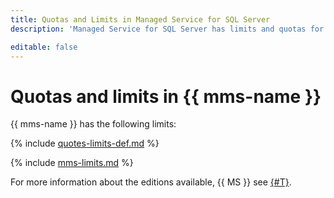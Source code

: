 ```yaml
---
title: Quotas and Limits in Managed Service for SQL Server
description: 'Managed Service for SQL Server has limits and quotas for the number of clusters, the total number of processor cores for all database hosts, the total amount of virtual memory for all database hosts, and the total amount of storage for all clusters in one cloud. You will learn more about the limitations of the service in this article. '

editable: false
---
```



# Quotas and limits in {{ mms-name }}

{{ mms-name }} has the following limits:

{% include [quotes-limits-def.md](../../_includes/quotes-limits-def.md) %}

{% include [mms-limits.md](../../_includes/mdb/mms-limits.md) %}

For more information about the editions available, {{ MS }} see [{#T}](../concepts/index.md).
